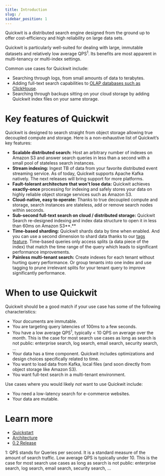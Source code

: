 ```yaml
---
title: Introduction
slug: /
sidebar_position: 1
---
```


Quickwit is a distributed search engine designed from the ground up to offer cost-efficiency and high reliability on large data sets.

Quickwit is particularly well-suited for dealing with large, immutable datasets and relatively low average QPS$^1$. Its benefits are most apparent in multi-tenancy or multi-index settings.

Common use cases for Quickwit include:

- Searching through logs, from small amounts of data to terabytes.
- Adding full-text search capabilities to [OLAP databases such as ClickHouse](./guides/add-full-text-search-to-your-olap-db.md).
- Searching through backups sitting on your cloud storage by adding Quickwit index files on your same storage.

# Key features of Quickwit

Quickwit is designed to search straight from object storage allowing true decoupled compute and storage. Here is a non-exhaustive list of Quickwit’s key features:

- **Scalable distributed search:** Host an arbitrary number of indexes on Amazon S3 and answer search queries in less than a second with a small pool of stateless search instances.
- **Stream indexing:** Ingest TB of data from your favorite distributed event streaming service. As of today, Quickwit supports Apache Kafka natively. The next releases will bring support for more platforms.
- **Fault-tolerant architecture that won't lose data:** Quickwit achieves **exactly-once** processing for indexing and safely stores your data on highly reliable object storage services such as Amazon S3.
- **Cloud-native, easy to operate:** Thanks to true decoupled compute and storage, search instances are stateless, add or remove search nodes within seconds.
- **Sub-second full-text search on cloud / distributed storage:** Quickwit Search re-designed indexing and index data structure to open it in less than 60ms on Amazon S3**.**
- **Time-based sharding:** Quickwit shards data by time when enabled. And you can use a second dimension to shard data thanks to our [tags feature](../design/querying.md). Time-based queries only access splits (a data piece of the index) that match the time range of the query which leads to significant performance improvements.
- **Painless multi-tenant search:** Create indexes for each tenant without hurting query performance. Or group tenants into one index and use tagging to prune irrelevant splits for your tenant query to improve significantly performance.

# When to use Quickwit

Quickwit should be a good match if your use case has some of the following characteristics:

- Your documents are immutable.
- You are targeting query latencies of 100ms to a few seconds.
- You have a low average QPS$^1$, typically < 10 QPS on average over the month. This is the case for most search use cases as long as search is not public: enterprise search, log search, email search, security search, ...
- Your data has a time component. Quickwit includes optimizations and design choices specifically related to time.
- You want to load data from Kafka, local files (and soon directly from object storage like Amazon S3).
- You want full-text search in a multi-tenant environment.

Use cases where you would likely *not* want to use Quickwit include:

- You need a low-latency search for e-commerce websites.
- Your data are mutable.

# Learn more

- [Quickstart](./get-started/quickstart.md)
- [Architecture](./design/architecture.md)
- [0.2 Release](https://quickwit.io/blog/quickwit-0.2)

1: QPS stands for Queries per second. It is a standard measure of the amount of search traffic. Low average QPS is typically under 10. This is the case for most search use cases as long as search is not public: enterprise search, log search, email search, security search, ...